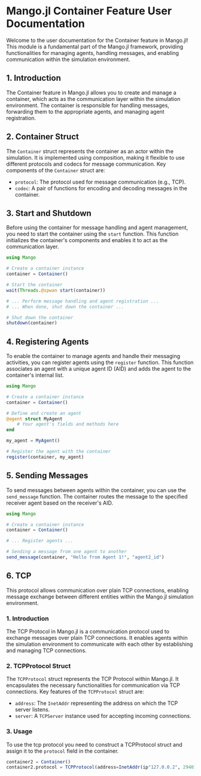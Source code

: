 # Mango.jl Container Feature User Documentation

Welcome to the user documentation for the Container feature in Mango.jl! This module is a fundamental part of the Mango.jl framework, providing functionalities for managing agents, handling messages, and enabling communication within the simulation environment.

## 1. Introduction <a name="introduction"></a>

The Container feature in Mango.jl allows you to create and manage a container, which acts as the communication layer within the simulation environment. The container is responsible for handling messages, forwarding them to the appropriate agents, and managing agent registration.

## 2. Container Struct <a name="container-struct"></a>

The `Container` struct represents the container as an actor within the simulation. It is implemented using composition, making it flexible to use different protocols and codecs for message communication. Key components of the `Container` struct are:

- `protocol`: The protocol used for message communication (e.g., TCP).
- `codec`: A pair of functions for encoding and decoding messages in the container.

## 3. Start and Shutdown <a name="start-and-shutdown"></a>

Before using the container for message handling and agent management, you need to start the container using the `start` function. This function initializes the container's components and enables it to act as the communication layer.

```julia
using Mango

# Create a container instance
container = Container()

# Start the container
wait(Threads.@spwan start(container))

# ... Perform message handling and agent registration ...
# ... When done, shut down the container ...

# Shut down the container
shutdown(container)
```

## 4. Registering Agents <a name="registering-agents"></a>

To enable the container to manage agents and handle their messaging activities, you can register agents using the `register` function. This function associates an agent with a unique agent ID (AID) and adds the agent to the container's internal list.

```julia
using Mango

# Create a container instance
container = Container()

# Define and create an agent
@agent struct MyAgent
    # Your agent's fields and methods here
end

my_agent = MyAgent()

# Register the agent with the container
register(container, my_agent)
```

## 5. Sending Messages <a name="sending-messages"></a>

To send messages between agents within the container, you can use the `send_message` function. The container routes the message to the specified receiver agent based on the receiver's AID.

```julia
using Mango

# Create a container instance
container = Container()

# ... Register agents ...

# Sending a message from one agent to another
send_message(container, "Hello from Agent 1!", "agent2_id")
```

## 6. TCP

This protocol allows communication over plain TCP connections, enabling message exchange between different entities within the Mango.jl simulation environment.

### 1. Introduction <a name="introduction"></a>

The TCP Protocol in Mango.jl is a communication protocol used to exchange messages over plain TCP connections. It enables agents within the simulation environment to communicate with each other by establishing and managing TCP connections.

### 2. TCPProtocol Struct <a name="tcpprotocol-struct"></a>

The `TCPProtocol` struct represents the TCP Protocol within Mango.jl. It encapsulates the necessary functionalities for communication via TCP connections. Key features of the `TCPProtocol` struct are:

- `address`: The `InetAddr` representing the address on which the TCP server listens.
- `server`: A `TCPServer` instance used for accepting incoming connections.

### 3. Usage

To use the tcp protocol you need to construct a TCPProtocol struct and assign it to the `protocol` field in the container.

```julia
container2 = Container()
container2.protocol = TCPProtocol(address=InetAddr(ip"127.0.0.2", 2940))
```